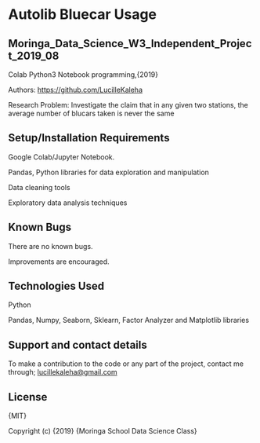 # Autolib Bluecar Usage 

## Moringa_Data_Science_W3_Independent_Project_2019_08

Colab Python3 Notebook programming,{2019}

Authors: https://github.com/LucilleKaleha

Research Problem:
Investigate the claim that in any given two stations, the average number of blucars taken is never the same

## Setup/Installation Requirements
Google Colab/Jupyter Notebook.

Pandas, Python libraries for data exploration and manipulation

Data cleaning tools

Exploratory data analysis techniques

## Known Bugs
There are no known bugs.

Improvements are encouraged.

## Technologies Used
Python

Pandas, Numpy, Seaborn, Sklearn, Factor Analyzer and Matplotlib libraries

## Support and contact details
To make a contribution to the code or any part of the project, contact me through; lucillekaleha@gmail.com

## License
{MIT}

Copyright (c) {2019} {Moringa School Data Science Class}
